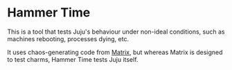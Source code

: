 Hammer Time
===========
This is a tool that tests Juju's behaviour under non-ideal conditions, such as
machines rebooting, processes dying, etc.

It uses chaos-generating code from
[Matrix](https://github.com/juju-solutions/matrix), but whereas Matrix is
designed to test charms, Hammer Time tests Juju itself.
